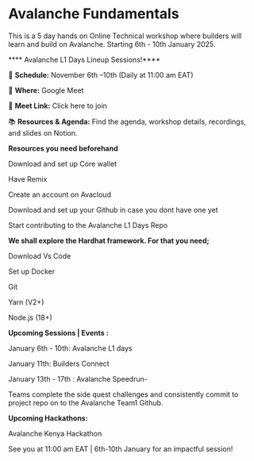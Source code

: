 # Avalanche Fundamentals

This is a 5 day hands on Online Technical workshop where builders will learn and build on Avalanche.
Starting 6th - 10th January 2025.

**** Avalanche L1 Days Lineup Sessions!****

📅 **Schedule:** November 6th –10th (Daily at 11:00 am EAT)

📍 **Where:** Google Meet

🔗 **Meet Link:** Click here to join

📚 **Resources & Agenda:** Find the agenda, workshop details, recordings, and slides on Notion.



**Resources you need beforehand**

Download and set up Core wallet

Have Remix

Create an account on Avacloud

Download and set up your Github in case you dont have one yet

Start contributing to the Avalanche L1 Days Repo

**We shall explore the Hardhat framework. For that you need;**

Download Vs Code

Set up Docker 

Git

Yarn (V2+)

Node.js (18+)


**Upcoming Sessions | Events :**

January 6th - 10th: Avalanche L1 days

January 11th: Builders Connect 

January 13th - 17th : Avalanche Speedrun- 

Teams complete the side quest challenges and consistently commit to project repo on  to the Avalanche Team1 Github.


**Upcoming Hackathons:**

Avalanche Kenya Hackathon

See you at 11:00 am EAT | 6th-10th January for an impactful session!

